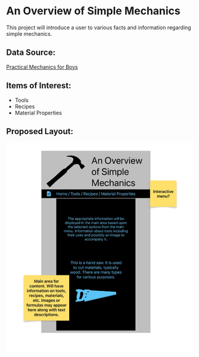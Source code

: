 An Overview of Simple Mechanics
===============================
This project will introduce a user to various facts and information
regarding simple mechanics. 

Data Source:
------------
[Practical Mechanics for Boys](https://www.gutenberg.org/ebooks/22298)

Items of Interest:
------------------

- Tools
- Recipes
- Material Properties

Proposed Layout:
----------------
![mobile site mockup for project](proposalV1.jpg "Mockup")
